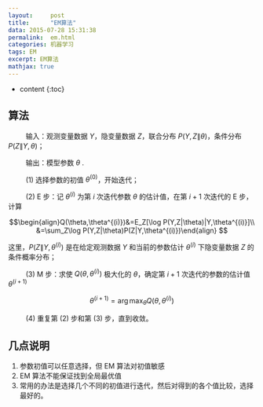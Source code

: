 ```yaml
---
layout:     post
title:      "EM算法"
data: 2015-07-28 15:31:38
permalink:  em.html
categories: 机器学习
tags: EM
excerpt: EM算法
mathjax: true
---
```


* content
{:toc}


## 算法
$\qquad$ 输入：观测变量数据 $Y$，隐变量数据 $Z$，联合分布 $P(Y,Z\|\theta)$，条件分布 $P(Z\|Y,\theta)$；

$\qquad$ 输出：模型参数 $\theta$ .

$\qquad$ (1) 选择参数的初值 $\theta^{(0)}$，开始迭代；

$\qquad$ (2) E 步：记 $\theta^{(i)}$ 为第 $i$ 次迭代参数 $\theta$ 的估计值，在第 $i+1$ 次迭代的 E 步，计算

$$\begin{align}Q(\theta,\theta^{(i)})&=E_Z[\log P(Y,Z|\theta)|Y,\theta^{(i)}]\\
&=\sum_Z\log P(Y,Z|\theta)P(Z|Y,\theta^{(i)})\end{align}
$$

这里，$P(Z\|Y,\theta^{(i)})$ 是在给定观测数据 $Y$ 和当前的参数估计 $\theta^{(i)}$ 下隐变量数据 $Z$ 的条件概率分布；

$\qquad$ (3) M 步：求使 $Q(\theta,\theta^{(i)})$ 极大化的 $\theta$，确定第 $i+1$ 次迭代的参数的估计值 $\theta^{(i+1)}$

$$\theta^{(i+1)}=\arg\max_\theta Q(\theta,\theta^{(i)})$$

$\qquad$ (4) 重复第 (2) 步和第 (3) 步，直到收敛。

## 几点说明
 1. 参数初值可以任意选择，但 EM 算法对初值敏感
 2.  EM 算法不能保证找到全局最优值
 3. 常用的办法是选择几个不同的初值进行迭代，然后对得到的各个值比较，选择最好的。
